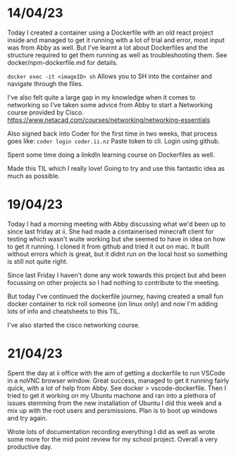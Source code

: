 # 14/04/23

Today I created a container using a Dockerfile with an old react project inside and managed to get it running with a lot of trial and error, most input was from Abby as well. 
But I've learnt a lot about Dockerfiles and the structure required to get them running as well as troubleshooting them. 
See docker/npm-dockerfile.md for details. 

`docker exec -it <imageID> sh` Allows you to SH into the container and navigate through the files. 

I've also felt quite a large gap in my knowledge when it comes to networking so I've taken some advice from Abby to start a Networking course provided by Cisco. https://www.netacad.com/courses/networking/networking-essentials

Also signed back into Coder for the first time in two weeks, that process goes like:
`coder login coder.ii.nz`
Paste token to cli.
Login using github. 

Spent some time doing a linkdIn learning course on Dockerfiles as well. 

Made this TIL which I really love! Going to try and use this fantastic idea as much as possible. 



# 19/04/23

Today I had a morning meeting with Abby discussing what we'd been up to since last friday at ii. 
She had made a containerised minecraft client for testing which wasn't wuite working but she seemed to have in idea on how to get it running. 
I cloned it from github and tried it out on mac. It built without errors which is great, but it didnt run on the local host so something is still not quite right. 

Since last Friday I haven't done any work towards this project but ahd been focussing on other projects so I had nothing to contribute to the meeting. 

But today I've continued the dockerfile journey, having created a small fun docker container to rick roll someone (on linux only) and now I'm adding lots of info and cheatsheets to this TIL. 

I've also started the cisco networking course. 

# 21/04/23

Spent the day at ii office with the aim of getting a dockerfile to run VSCode in a noVNC browser window.
Great success, managed to get it running fairly quick, with a lot of help from Abby. See docker > vscode-dockerfile. 
Then I tried to get it working on my Ubuntu machone and ran into a plethora of issues stemming from the new installation of Ubuntu I did this week and a mix up with the root users and persmissions. Plan is to boot up windows and try again. 

Wrote lots of documentation recording everything I did as well as wrote some more for the mid point review for my school project. Overall a very productive day.  
